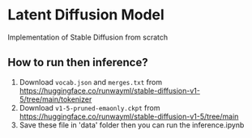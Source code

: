 # Latent Diffusion Model
Implementation of Stable Diffusion from scratch

## How to run then inference?

1. Download `vocab.json` and `merges.txt` from https://huggingface.co/runwayml/stable-diffusion-v1-5/tree/main/tokenizer
2. Download `v1-5-pruned-emaonly.ckpt` from https://huggingface.co/runwayml/stable-diffusion-v1-5/tree/main 
3. Save these file in 'data' folder then you can run the inference.ipynb
